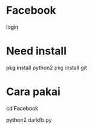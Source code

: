 # Facebook
login

# Need install
pkg install python2 
pkg install git

# Cara pakai

cd Facebook

python2 darkfb.py
